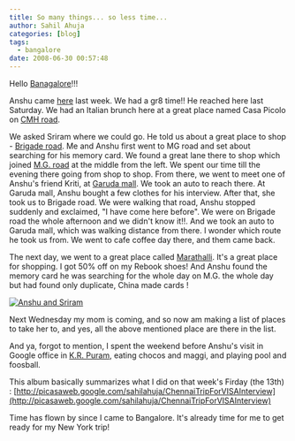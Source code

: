 ```yaml
---
title: So many things... so less time...
author: Sahil Ahuja
categories: [blog]
tags:
  - bangalore
date: 2008-06-30 00:57:48
---
```


Hello [Banagalore](http://wikimapia.org/#lat=12.9725675&amp;lon=77.6189715&amp;z=11&amp;l=0&amp;m=a&amp;v=2)!!!

Anshu came [here](http://wikimapia.org/#lat=12.9804922&amp;lon=77.6254088&amp;z=18&amp;l=0&amp;m=a&amp;v=2) last week. We had a gr8 time!! He reached here last Saturday. We had an Italian brunch here at a great place named Casa Picolo on [CMH road](http://wikimapia.org/#lat=12.9784902&amp;lon=77.6290995&amp;z=18&amp;l=0&amp;m=a&amp;v=2).

We asked Sriram where we could go. He told us about a great place to shop - [Brigade road](http://wikimapia.org/#lat=12.9731843&amp;lon=77.6068962&amp;z=17&amp;l=0&amp;m=a&amp;v=2). Me and Anshu first went to MG road and set about searching for his memory card. We found a great lane there to shop which joined [M.G. road](http://wikimapia.org/#lat=12.9725675&amp;lon=77.6189715&amp;z=18&amp;l=0&amp;m=a&amp;v=2) at the middle from the left. We spent our time till the evening there going from shop to shop. From there, we went to meet one of Anshu's friend Kriti, at [Garuda mall](http://wikimapia.org/#lat=12.970064&amp;lon=77.609691&amp;z=17&amp;l=0&amp;m=a&amp;v=2). We took an auto to reach there. At Garuda mall, Anshu bought a few clothes for his interview. After that, she took us to Brigade road. We were walking that road, Anshu stopped suddenly and exclaimed, "I have come here before". We were on Brigade road the whole afternoon and we didn't know it!!. And we took an auto to Garuda mall, which was walking distance from there. I wonder which route he took us from. We went to cafe coffee day there, and them came back.

The next day, we went to a great place called [Marathalli](http://wikimapia.org/#lat=12.954626&amp;lon=77.6957953&amp;z=16&amp;l=0&amp;m=a&amp;v=2). It's a great place for shopping. I got 50% off on my Rebook shoes! And Anshu found the memory card he was searching for the whole day on M.G. the whole day but had found only duplicate, China made cards !

[![Anshu and Sriram](/images/2008/dsc09336.jpg)
](/images/2008/dsc09336.jpg)

Next Wednesday my mom is coming, and so now am making a list of places to take her to, and yes, all the above mentioned place are there in the list.

And ya, forgot to mention, I spent the weekend before Anshu's visit in Google office in [K.R. Puram](http://wikimapia.org/#lat=12.994102&amp;lon=77.660943&amp;z=18&amp;l=0&amp;m=a&amp;v=2), eating chocos and maggi, and playing pool and foosball.

This album basically summarizes what I did on that week's Firday (the 13th)  : [http://picasaweb.google.com/sahilahuja/ChennaiTripForVISAInterview](http://picasaweb.google.com/sahilahuja/ChennaiTripForVISAInterview)

Time has flown by since I came to Bangalore. It's already time for me to get ready for my New York trip!